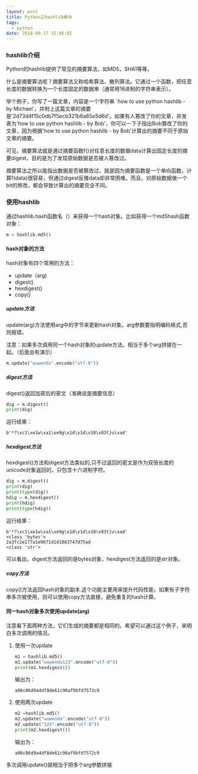 ```yaml
---
layout: post
title: Python之hashlib模块
tags:
  - python
date: 2018-09-17 15:06:02
---
```


### hashlib介绍

Python的hashlib提供了常见的摘要算法，如MD5，SHA1等等。

什么是摘要算法呢？摘要算法又称哈希算法、散列算法。它通过一个函数，把任意长度的数据转换为一个长度固定的数据串（通常用16进制的字符串表示）。

举个例子，你写了一篇文章，内容是一个字符串 `how to use python hashlib - by Michael'，并附上这篇文章的摘要是'2d73d4f15c0db7f5ecb321b6a65e5d6d'。如果有人篡改了你的文章，并发表为'how to use python hashlib - by Bob'，你可以一下子指出Bob篡改了你的文章，因为根据'how to use python hashlib - by Bob'计算出的摘要不同于原始文章的摘要。

可见，摘要算法就是通过摘要函数f()对任意长度的数据data计算出固定长度的摘要digest，目的是为了发现原始数据是否被人篡改过。

摘要算法之所以能指出数据是否被篡改过，就是因为摘要函数是一个单向函数，计算f(data)很容易，但通过digest反推data却非常困难。而且，对原始数据做一个bit的修改，都会导致计算出的摘要完全不同。

### 使用hashlib

通过hashlib.hash函数名（）来获得一个hash对象。比如获得一个md5hash函数对象：

```python
m = hashlib.md5()
```

#### hash对象的方法

hash对象有四个常用的方法：
 - update（arg)
 - digest()
 - hexdigest()
 - copy()

##### update方法

update(arg)方法使用arg中的字节来更新hash对象。arg参数要指明编码格式,否则报错。

注意：如果多次调用同一个hash对象的update方法。相当于多个arg拼接在一起。（后面会有演示）

```python
m.update("wuwenda".encode("utf-8"))
```

##### digest方法

digest()返回加密后的密文（准确说是摘要信息）
```python
dig = m.digest()
print(dig)
```
运行结果：
```
b'*?\xc1\xe1w\xa1\xe9g\x1d\x1d\x10\x83t}u\xad'
```

##### hexdigest方法

hexdigest()方法和digest方法类似的,只不过返回的密文是作为双倍长度的unicode对象返回的，只包含十六进制字符。

```python
dig = m.digest()
print(dig)
print(type(dig))
hdig = m.hexdigest()
print(hdig)
print(type(hdig))
```
运行结果：
```
b'*?\xc1\xe1w\xa1\xe9g\x1d\x1d\x10\x83t}u\xad'
<class 'bytes'>
2a3fc1e177a1e9671d1d1083747d75ad
<class 'str'>
```
可以看出，digest方法返回的是bytes对象，hexdigest方法返回的是str对象。

##### copy方法

copy()方法返回hash对象的副本.这个功能主要用来提升代码性能，如果有子字符串多次被使用，则可以使用copy方法直接，避免重复的hash计算。

#### 同一hash对象多次使用update(arg)

注意看下面两种方法，它们生成的摘要都是相同的。希望可以通过这个例子，来明白多次调用的情况。

1. 使用一次update
  
   ```python
   m1 = hashlib.md5()
   m1.update("wuwenda123".encode("utf-8"))   
   print(m1.hexdigest())
   ```

   输出为：

   ```
   a06c86d9a4df8de61c90af9bfd7572c9
   ```

2. 使用两次update
   ```python
   m2 =hashlib.md5()
   m2.update("wuwenda".encode("utf-8"))
   m2.update("123".encode("utf-8"))
   print(m2.hexdigest())
   ```

   输出为：

   ```
   a06c86d9a4df8de61c90af9bfd7572c9
   ```

多次调用update()就相当于把多个arg参数拼接
